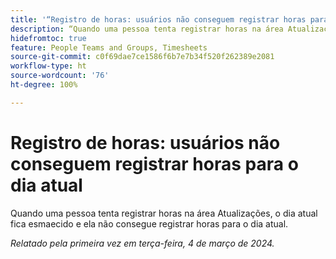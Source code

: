 ```yaml
---
title: '“Registro de horas: usuários não conseguem registrar horas para o dia atual”'
description: “Quando uma pessoa tenta registrar horas na área Atualizações, o dia atual fica esmaecido e ela não consegue registrar horas para o dia atual.”
hidefromtoc: true
feature: People Teams and Groups, Timesheets
source-git-commit: c0f69dae7ce1586f6b7e7b34f520f262389e2081
workflow-type: ht
source-wordcount: '76'
ht-degree: 100%

---
```



# Registro de horas: usuários não conseguem registrar horas para o dia atual

Quando uma pessoa tenta registrar horas na área Atualizações, o dia atual fica esmaecido e ela não consegue registrar horas para o dia atual.

_Relatado pela primeira vez em terça-feira, 4 de março de 2024._
